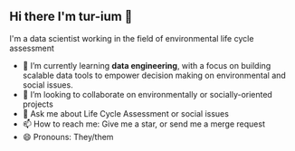 ## Hi there I'm tur-ium 👋
I'm a data scientist working in the field of environmental life cycle assessment

- 🌱 I’m currently learning **data engineering**, with a focus on building scalable data tools to empower decision making on environmental and social issues.
- 👯 I’m looking to collaborate on environmentally or socially-oriented projects
- 💬 Ask me about 
Life Cycle Assessment or social issues
- 📫 How to reach me: 
Give me a star, or send me a merge request
- 😄 Pronouns: They/them

